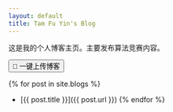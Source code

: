 ```yaml
---
layout: default
title: Tam Fu Yin's Blog
---
```


这是我的个人博客主页。主要发布算法竞赛内容。

<button id="uploadBtn">📝 一键上传博客</button>

<script>
document.getElementById("uploadBtn").addEventListener("click", async () => {
  const response = await fetch("https://github-pages-worker.tamfuyin.workers.dev/", {
    method: "POST"
  });

  if (response.ok) {
    alert("✅ 已触发自动上传！");
  } else {
    alert("❌ 触发失败，请检查 Worker 部署。");
  }
});
</script>



{% for post in site.blogs %}
- [{{ post.title }}]({{ post.url }})
{% endfor %}